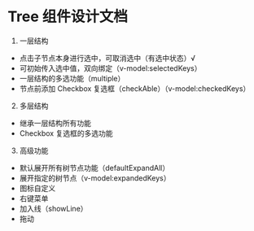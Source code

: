 # Tree 组件设计文档

1. 一层结构

- 点击子节点本身进行选中，可取消选中（有选中状态）√
- 可初始传入选中值，双向绑定（v-model:selectedKeys）
- 一层结构的多选功能（multiple）
- 节点前添加 Checkbox 复选框（checkAble）（v-model:checkedKeys）

2. 多层结构

- 继承一层结构所有功能
- Checkbox 复选框的多选功能

3. 高级功能

- 默认展开所有树节点功能（defaultExpandAll）
- 展开指定的树节点（v-model:expandedKeys）
- 图标自定义
- 右键菜单
- 加入线（showLine）
- 拖动
